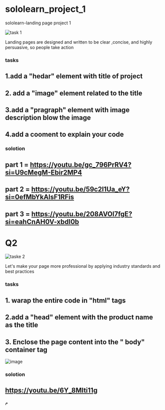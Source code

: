 # sololearn_project_1
sololearn-landing page project 1

![task 1](https://github.com/user-attachments/assets/04c6581c-b3b8-4203-8007-c68bd169d524)

Landing pages are designed and written to be clear ,concise, and highly persuasive, so people take action
### tasks
## 1.add a "hedar" element with title of project
## 2. add a "image" element related to the title
## 3.add a "pragraph" element with image description blow the image 
## 4.add a cooment to explain your code 

### solotion
## part 1 = https://youtu.be/gc_796PrRV4?si=U9cMegM-Ebir2MP4
## part 2 = https://youtu.be/59c2l1Ua_eY?si=0efMbYkAlsF1RFis
## part 3 = https://youtu.be/208AVOl7fgE?si=eahCnAH0V-xbdI0b

# Q2
![taske 2](https://github.com/user-attachments/assets/af92bb4b-217a-48a0-a9a6-3b9a820daddc)

Let's make your page more professional by applying industry standards and best practices 
### tasks
## 1. warap the entire code in "html" tags
## 2.add a "head" element with the product name as the title 
## 3. Enclose the page content into the " body" container tag
![image](https://github.com/user-attachments/assets/15992f12-8c1b-4787-b330-e466b4a46fb4)

### solotion
## https://youtu.be/6Y_8MIti11g

م
